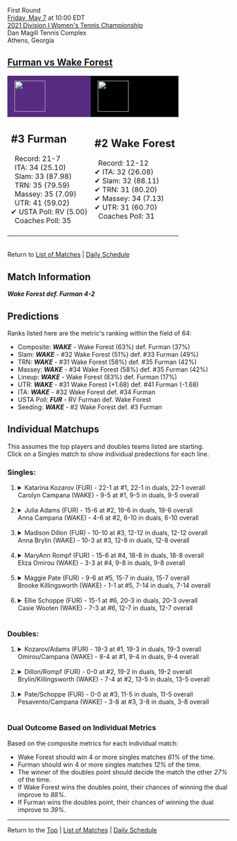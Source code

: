 First Round[](#top)<a name="top"></a>  
[Friday, May 7](../../schedule/05-07.md) at 10:00 EDT  
[2021 Division I Women's Tennis Championship](../index.md)  
Dan Magill Tennis Complex  
Athens, Georgia  
## [Furman vs Wake Forest](https://www.ncaa.com/game/5833664)  

<table><tr style="background-color: #d9d9d9 !important"><td style="background-color: #582C83 !important"><img src="https://www.ncaa.com/sites/default/files/images/logos/schools/f/furman.70.png" width="70" height="70" style="padding: 8px;" /></td><td style="background-color: #010101 !important"><img src="https://www.ncaa.com/sites/default/files/images/logos/schools/w/wake-forest.70.png" width="70" height="70" style="padding: 8px;" /></td></tr><tr>
<td>  

<h2>#3 Furman</h2>  
&nbsp; Record: 21-7<br>  
&nbsp; ITA: 34 (25.10)<br>  
&nbsp; Slam: 33 (87.98)<br>  
&nbsp; TRN: 35 (79.59)<br>  
&nbsp; Massey: 35 (7.09)<br>  
&nbsp; UTR: 41 (59.02)<br>  
&#10004; USTA Poll: RV (5.00)<br>  
&nbsp; Coaches Poll: 35<br>  
<br>  

</td>
<td>  

<h2>#2 Wake Forest</h2>  
&nbsp; Record: 12-12<br>  
&#10004; ITA: 32 (26.08)<br>  
&#10004; Slam: 32 (88.11)<br>  
&#10004; TRN: 31 (80.20)<br>  
&#10004; Massey: 34 (7.13)<br>  
&#10004; UTR: 31 (60.70)<br>  
&nbsp; Coaches Poll: 31<br>  
<br>  

</td>
</tr></table>  


<br>Return to [List of Matches](../index.md) &#124; [Daily Schedule](../../schedule/05-07.md)

## Match Information  
***Wake Forest def. Furman 4-2***  

## Predictions  

Ranks listed here are the metric's ranking within the field of 64:  
- Composite: ***WAKE*** - Wake Forest (63%) def. Furman (37%)  
- Slam: ***WAKE*** - #32 Wake Forest (51%) def. #33 Furman (49%)  
- TRN: ***WAKE*** - #31 Wake Forest (58%) def. #35 Furman (42%)  
- Massey: ***WAKE*** - #34 Wake Forest (58%) def. #35 Furman (42%)  
- Lineup: ***WAKE*** - Wake Forest (83%) def. Furman (17%)  
- UTR: ***WAKE*** - #31 Wake Forest (+1.68) def. #41 Furman (-1.68)  
- ITA: ***WAKE*** - #32 Wake Forest def. #34 Furman  
- USTA Poll: ***FUR*** - RV Furman def. Wake Forest  
- Seeding: ***WAKE*** - #2 Wake Forest def. #3 Furman  

## Individual Matchups  
This assumes the top players and doubles teams listed are starting.  
Click on a Singles match to show individual predections for each line.  

### Singles:  

<ol>
<li><details>
<summary markdown="span">Katarina Kozarov (FUR) - 22-1 at #1, 22-1 in duals, 22-1 overall<br>Carolyn Campana (WAKE) - 9-5 at #1, 9-5 in duals, 9-5 overall</summary>
<h4>Predictions</h4><ul>
<li>Composite: <b><i>FUR</i></b> - Kozarov (58%) def. Campana (42%)</li>  
<li>Slam: <b><i>FUR</i></b> - Kozarov (55%) def. Campana (45%)</li>  
<li>TRN: <b><i>FUR</i></b> - Kozarov (71%) def. Campana (29%)</li>  
<li>Massey: <b><i>FUR</i></b> - Kozarov (63%) def. Campana (37%)</li>  
<li>UTR: <b><i>WAKE</i></b> - Campana (56%) def. Kozarov (44%)</li>  
<li>ITA: <b><i>WAKE</i></b> - Campana (28.61) def. Kozarov (26.43)</li>  
</ul>
</details>&nbsp;</li>
<li><details>
<summary markdown="span">Julia Adams (FUR) - 15-6 at #2, 19-6 in duals, 19-6 overall<br>Anna Campana (WAKE) - 4-6 at #2, 6-10 in duals, 6-10 overall</summary>
<h4>Predictions</h4><ul>
<li>Composite: <b><i>FUR</i></b> - Adams (59%) def. Campana (41%)</li>  
<li>Slam: <b><i>WAKE</i></b> - Campana (51%) def. Adams (49%)</li>  
<li>TRN: <b><i>FUR</i></b> - Adams (60%) def. Campana (40%)</li>  
<li>Massey: <b><i>FUR</i></b> - Adams (58%) def. Campana (42%)</li>  
<li>UTR: <b><i>FUR</i></b> - Adams (70%) def. Campana (30%)</li>  
<li>ITA: <b><i>WAKE</i></b> - Campana (11.52) def. Adams (5.79)</li>  
</ul>
</details>&nbsp;</li>
<li><details>
<summary markdown="span">Madison Dillon (FUR) - 10-10 at #3, 12-12 in duals, 12-12 overall<br>Anna Brylin (WAKE) - 10-3 at #3, 12-8 in duals, 12-8 overall</summary>
<h4>Predictions</h4><ul>
<li>Composite: <b><i>WAKE</i></b> - Brylin (89%) def. Dillon (11%)</li>  
<li>Slam: <b><i>WAKE</i></b> - Brylin (85%) def. Dillon (15%)</li>  
<li>TRN: <b><i>WAKE</i></b> - Brylin (87%) def. Dillon (13%)</li>  
<li>Massey: <b><i>WAKE</i></b> - Brylin (91%) def. Dillon (9%)</li>  
<li>UTR: <b><i>WAKE</i></b> - Brylin (92%) def. Dillon (8%)</li>  
<li>ITA: <b><i>WAKE</i></b> - Brylin (2.10) def. Dillon (1.67)</li>  
</ul>
</details>&nbsp;</li>
<li><details>
<summary markdown="span">MaryAnn Rompf (FUR) - 15-6 at #4, 18-8 in duals, 18-8 overall<br>Eliza Omirou (WAKE) - 3-3 at #4, 9-8 in duals, 9-8 overall</summary>
<h4>Predictions</h4><ul>
<li>Composite: <b><i>WAKE</i></b> - Omirou (68%) def. Rompf (32%)</li>  
<li>Slam: <b><i>WAKE</i></b> - Omirou (66%) def. Rompf (34%)</li>  
<li>TRN: <b><i>WAKE</i></b> - Omirou (60%) def. Rompf (40%)</li>  
<li>Massey: <b><i>WAKE</i></b> - Omirou (74%) def. Rompf (26%)</li>  
<li>UTR: <b><i>WAKE</i></b> - Omirou (72%) def. Rompf (28%)</li>  
<li>ITA: <b><i>WAKE</i></b> - Omirou (1.88) def. Rompf (1.74)</li>  
</ul>
</details>&nbsp;</li>
<li><details>
<summary markdown="span">Maggie Pate (FUR) - 9-6 at #5, 15-7 in duals, 15-7 overall<br>Brooke Killingsworth (WAKE) - 1-1 at #5, 7-14 in duals, 7-14 overall</summary>
<h4>Predictions</h4><ul>
<li>Composite: <b><i>WAKE</i></b> - Killingsworth (71%) def. Pate (29%)</li>  
<li>Slam: <b><i>WAKE</i></b> - Killingsworth (79%) def. Pate (21%)</li>  
<li>TRN: <b><i>WAKE</i></b> - Killingsworth (65%) def. Pate (35%)</li>  
<li>Massey: <b><i>WAKE</i></b> - Killingsworth (63%) def. Pate (37%)</li>  
<li>UTR: <b><i>WAKE</i></b> - Killingsworth (77%) def. Pate (23%)</li>  
<li>ITA: <b><i>FUR</i></b> - Pate (1.95) def. Killingsworth (1.48)</li>  
</ul>
</details>&nbsp;</li>
<li><details>
<summary markdown="span">Ellie Schoppe (FUR) - 15-1 at #6, 20-3 in duals, 20-3 overall<br>Casie Wooten (WAKE) - 7-3 at #6, 12-7 in duals, 12-7 overall</summary>
<h4>Predictions</h4><ul>
<li>Composite: <b><i>WAKE</i></b> - Wooten (67%) def. Schoppe (33%)</li>  
<li>Slam: <b><i>WAKE</i></b> - Wooten (66%) def. Schoppe (34%)</li>  
<li>TRN: <b><i>WAKE</i></b> - Wooten (56%) def. Schoppe (44%)</li>  
<li>Massey: <b><i>WAKE</i></b> - Wooten (70%) def. Schoppe (30%)</li>  
<li>UTR: <b><i>WAKE</i></b> - Wooten (75%) def. Schoppe (25%)</li>  
<li>ITA: <b><i>FUR</i></b> - Schoppe (2.79) def. Wooten (1.70)</li>  
</ul>
</details>&nbsp;</li>
</ol>

### Doubles:  

<ol>
<li><details>
<summary markdown="span">Kozarov/Adams (FUR) - 19-3 at #1, 19-3 in duals, 19-3 overall<br>Omirou/Campana (WAKE) - 8-4 at #1, 9-4 in duals, 9-4 overall</summary>
<br>Sorry, we don't have any metrics for this match
</details>&nbsp;</li>
<li><details>
<summary markdown="span">Dillon/Rompf (FUR) - 0-0 at #2, 19-2 in duals, 19-2 overall<br>Brylin/Killingsworth (WAKE) - 7-4 at #2, 13-5 in duals, 13-5 overall</summary>
<br>Sorry, we don't have any metrics for this match
</details>&nbsp;</li>
<li><details>
<summary markdown="span">Pate/Schoppe (FUR) - 0-0 at #3, 11-5 in duals, 11-5 overall<br>Pesavento/Campana (WAKE) - 3-8 at #3, 3-8 in duals, 3-8 overall</summary>
<br>Sorry, we don't have any metrics for this match
</details>&nbsp;</li>
</ol>

### Dual Outcome Based on Individual Metrics  
  
Based on the composite metrics for each individual match:  
- Wake Forest should win 4 or more singles matches *61%* of the time.  
- Furman should win 4 or more singles matches *12%* of the time.  
- The winner of the doubles point should decide the match the other *27%* of the time.  
- If Wake Forest wins the doubles point, their chances of winning the dual improve to *88%*.  
- If Furman wins the doubles point, their chances of winning the dual improve to *39%*.  
  
------

Return to the [Top](#top) &#124; [List of Matches](../index.md) &#124; [Daily Schedule](../../schedule/05-07.md)  
